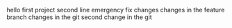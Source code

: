 hello first project
second line
emergency fix changes
changes in the feature branch
changes in the git 
second change in the git
